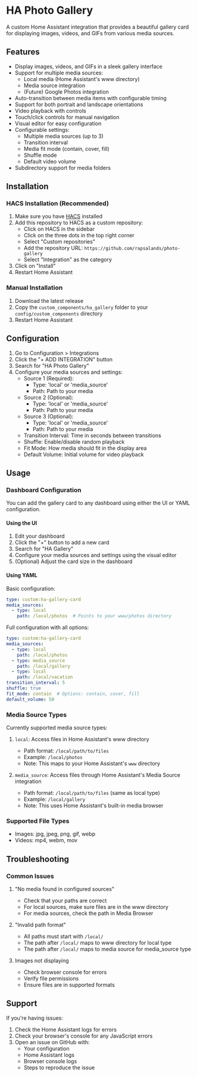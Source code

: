 # HA Photo Gallery

A custom Home Assistant integration that provides a beautiful gallery card for displaying images, videos, and GIFs from various media sources.

## Features

- Display images, videos, and GIFs in a sleek gallery interface
- Support for multiple media sources:
  - Local media (Home Assistant's www directory)
  - Media source integration
  - (Future) Google Photos integration
- Auto-transition between media items with configurable timing
- Support for both portrait and landscape orientations
- Video playback with controls
- Touch/click controls for manual navigation
- Visual editor for easy configuration
- Configurable settings:
  - Multiple media sources (up to 3)
  - Transition interval
  - Media fit mode (contain, cover, fill)
  - Shuffle mode
  - Default video volume
- Subdirectory support for media folders

## Installation

### HACS Installation (Recommended)

1. Make sure you have [HACS](https://hacs.xyz/) installed
2. Add this repository to HACS as a custom repository:
   - Click on HACS in the sidebar
   - Click on the three dots in the top right corner
   - Select "Custom repositories"
   - Add the repository URL: `https://github.com/rapsalands/photo-gallery`
   - Select "Integration" as the category
3. Click on "Install"
4. Restart Home Assistant

### Manual Installation

1. Download the latest release
2. Copy the `custom_components/ha_gallery` folder to your `config/custom_components` directory
3. Restart Home Assistant

## Configuration

1. Go to Configuration > Integrations
2. Click the "+ ADD INTEGRATION" button
3. Search for "HA Photo Gallery"
4. Configure your media sources and settings:
   - Source 1 (Required):
     - Type: 'local' or 'media_source'
     - Path: Path to your media
   - Source 2 (Optional):
     - Type: 'local' or 'media_source'
     - Path: Path to your media
   - Source 3 (Optional):
     - Type: 'local' or 'media_source'
     - Path: Path to your media
   - Transition Interval: Time in seconds between transitions
   - Shuffle: Enable/disable random playback
   - Fit Mode: How media should fit in the display area
   - Default Volume: Initial volume for video playback

## Usage

### Dashboard Configuration

You can add the gallery card to any dashboard using either the UI or YAML configuration.

#### Using the UI
1. Edit your dashboard
2. Click the "+" button to add a new card
3. Search for "HA Gallery"
4. Configure your media sources and settings using the visual editor
5. (Optional) Adjust the card size in the dashboard

#### Using YAML

Basic configuration:
```yaml
type: custom:ha-gallery-card
media_sources:
  - type: local
    path: /local/photos  # Points to your www/photos directory
```

Full configuration with all options:
```yaml
type: custom:ha-gallery-card
media_sources:
  - type: local
    path: /local/photos
  - type: media_source
    path: /local/gallery
  - type: local
    path: /local/vacation
transition_interval: 5
shuffle: true
fit_mode: contain  # Options: contain, cover, fill
default_volume: 50
```

### Media Source Types

Currently supported media source types:

1. `local`: Access files in Home Assistant's www directory
   - Path format: `/local/path/to/files`
   - Example: `/local/photos`
   - Note: This maps to your Home Assistant's `www` directory

2. `media_source`: Access files through Home Assistant's Media Source integration
   - Path format: `/local/path/to/files` (same as local type)
   - Example: `/local/gallery`
   - Note: This uses Home Assistant's built-in media browser

### Supported File Types

- Images: jpg, jpeg, png, gif, webp
- Videos: mp4, webm, mov

## Troubleshooting

### Common Issues

1. "No media found in configured sources"
   - Check that your paths are correct
   - For local sources, make sure files are in the www directory
   - For media sources, check the path in Media Browser

2. "Invalid path format"
   - All paths must start with `/local/`
   - The path after `/local/` maps to www directory for local type
   - The path after `/local/` maps to media source for media_source type

3. Images not displaying
   - Check browser console for errors
   - Verify file permissions
   - Ensure files are in supported formats

## Support

If you're having issues:
1. Check the Home Assistant logs for errors
2. Check your browser's console for any JavaScript errors
3. Open an issue on GitHub with:
   - Your configuration
   - Home Assistant logs
   - Browser console logs
   - Steps to reproduce the issue
